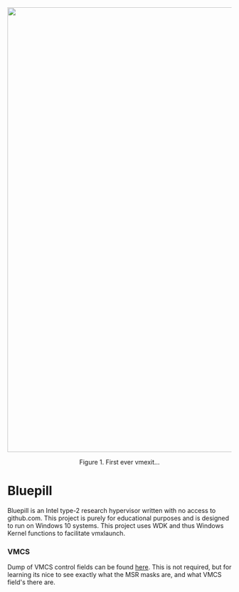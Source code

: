 <div align="center">
  <img width="1000" height="auto" src="https://imgur.com/b1bYNZU.png"/>
  <p>Figure 1. First ever vmexit...</p>
</div>

# Bluepill

Bluepill is an Intel type-2 research hypervisor written with no access to github.com. This project is purely for educational purposes and is designed to run on Windows 10 systems.
This project uses WDK and thus Windows Kernel functions to facilitate vmxlaunch.

### VMCS

Dump of VMCS control fields can be found [here](https://githacks.org/_xeroxz/bluepill/-/blob/master/VMCS.md). This is not required, but for learning its nice to
see exactly what the MSR masks are, and what VMCS field's there are.